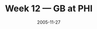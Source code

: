 ---
layout: game
title: Week 12 — GB at PHI
season: 2005
game_id: 2005_12_GB_PHI
week: 12
date: 2005-11-27
home_team: PHI
away_team: GB
final_home: 19
final_away: 14
pbp_url: /assets/data/pbp/2005/2005_12_GB_PHI.csv.gz
---
